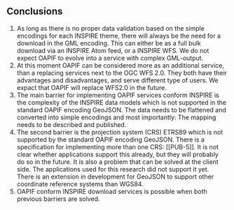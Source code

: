 ## Conclusions

1. As long as there is no proper data validation based on the simple encodings for each INSPIRE theme, there will always be the need for a download in the GML encoding. This can either be as a full bulk download via an INSPIRE Atom feed, or a INSPIRE WFS. We do not expect OAPIF to evolve into a service with complex GML-output. 
2. At this moment OAPIF can be considered more as an additional service, than a replacing services next to the OGC WFS 2.0. They both have their advantages and disadvantages, and serve different type of users. We expact that OAPIF will replace WFS2.0 in the future.
3. The main barrier for implementing OAPIF services conform INSPIRE is the complexity of the INSPIRE data models which is not supported in the standard OAPIF encoding GeoJSON. The data needs to be flattened and converted into simple encodings and most importantly: The mapping needs to be described and published.
4. The second barrier is the projection system (CRS) ETRS89 which is not supported by the standard OAPIF encoding GeoJSON. There is a specification for implementing more than one CRS: [[PUB-5]]. It is not clear whether applications support this already, but they will probably do so in the future. It is also a problem that can be solved at the client side. The applications used for this research did not support it yet. There is an extension in development for GeoJSON to support other coordinate reference systems than WGS84.
5. OAPIF conform INSPIRE download services is possible when both previous barriers are solved.
